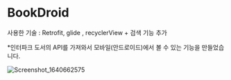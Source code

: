 # BookDroid


사용한 기술 : Retrofit, glide , recyclerView  + 검색 기능 추가 

*인터파크 도서의 API를 가져와서 모바일(안드로이드)에서 볼 수 있는 기능을 만들었습니다. 



![Screenshot_1640662575](https://user-images.githubusercontent.com/70066242/147533105-55b519b2-161f-4fc6-9c43-18fc19753fc0.png)

